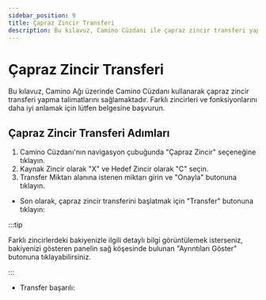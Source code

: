 ```yaml
---
sidebar_position: 9
title: Çapraz Zincir Transferi
description: Bu kılavuz, Camino Cüzdanı ile çapraz zincir transferi yapma sürecini açıklar.
---
```


# Çapraz Zincir Transferi

Bu kılavuz, Camino Ağı üzerinde Camino Cüzdanı kullanarak çapraz zincir transferi yapma talimatlarını sağlamaktadır. Farklı zincirleri ve fonksiyonlarını daha iyi anlamak için lütfen  belgesine başvurun.

## Çapraz Zincir Transferi Adımları

1. Camino Cüzdanı'nın navigasyon çubuğunda "Çapraz Zincir" seçeneğine tıklayın.
2. Kaynak Zincir olarak "X" ve Hedef Zincir olarak "C" seçin.
3. Transfer Miktarı alanına istenen miktarı girin ve "Onayla" butonuna tıklayın.



- Son olarak, çapraz zincir transferini başlatmak için "Transfer" butonuna tıklayın:



:::tip

Farklı zincirlerdeki bakiyenizle ilgili detaylı bilgi görüntülemek isterseniz, bakiyenizi gösteren panelin sağ köşesinde bulunan "Ayrıntıları Göster" butonuna tıklayabilirsiniz.

:::

- Transfer başarılı:

